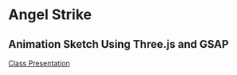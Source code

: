 # Angel Strike
## Animation Sketch Using Three.js and GSAP

[Class Presentation](https://docs.google.com/presentation/d/1Ms0GTbA1_E3oCVuzgGbpk9ryiaR7QJQq6bCH3yiRBxc/edit?usp=sharing)
